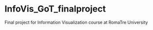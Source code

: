 # InfoVis_GoT_finalproject
Final project for Information Visualization course at RomaTre University
